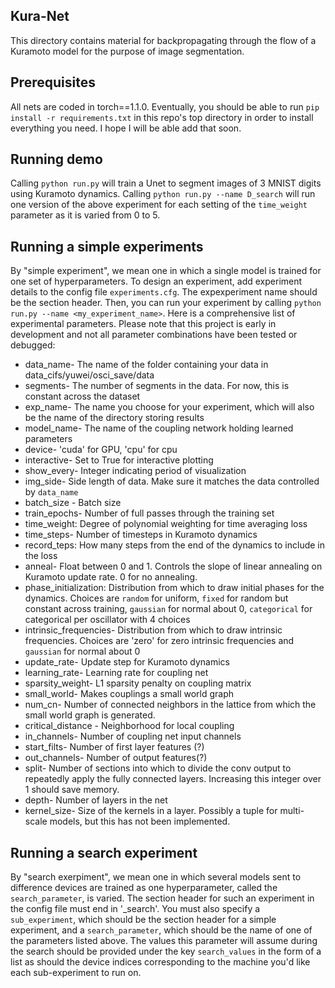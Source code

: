 ## Kura-Net
This directory contains material for backpropagating through the flow of a Kuramoto model for the purpose of image segmentation. 

## Prerequisites
All nets are coded in torch==1.1.0. Eventually, you should be able to run `pip install -r requirements.txt` in this repo's top directory in order to install everything you need. I hope I will be able add that soon.

## Running demo
Calling `python run.py` will train a Unet to segment images of 3 MNIST digits using Kuramoto dynamics. 
Calling `python run.py --name D_search` will run one version of the above experiment for each setting of the `time_weight` parameter as it is varied from 0 to 5.

## Running a simple experiments
By "simple experiment", we mean one in which a single model is trained for one set of hyperparameters. To design an experiment, add experiment details to the config file `experiments.cfg`. The expexperiment name should be the section header. Then, you can run your experiment by calling `python run.py --name <my_experiment_name>`. Here is a comprehensive list of experimental parameters. Please note that this project is early in development and not all parameter combinations have been tested or debugged: 

* data_name- The name of the folder containing your data in data_cifs/yuwei/osci_save/data
* segments- The number of segments in the data. For now, this is constant across the dataset
* exp_name- The name you choose for your experiment, which will also be the name of the directory storing results
* model_name- The name of the coupling network holding learned parameters
* device- 'cuda' for GPU, 'cpu' for cpu
* interactive- Set to True for interactive plotting
* show_every- Integer indicating period of visualization
* img_side- Side length of data. Make sure it matches the data controlled by `data_name`
* batch_size - Batch size
* train_epochs- Number of full passes through the training set
* time_weight: Degree of polynomial weighting for time averaging loss
* time_steps- Number of timesteps in Kuramoto dynamics
* record_teps: How many steps from the end of the dynamics to include in the loss
* anneal- Float between 0 and 1. Controls the slope of linear annealing on Kuramoto update rate. 0 for no annealing.
* phase_initialization: Distribution from which to draw initial phases for the dynamics. Choices are `random` for uniform, `fixed` for random but constant across training, `gaussian` for normal about 0, `categorical` for categorical per oscillator with 4 choices
* intrinsic_frequencies- Distribution from which to draw intrinsic frequencies. Choices are 'zero' for zero intrinsic frequencies and `gaussian` for normal about 0
* update_rate- Update step for Kuramoto dynamics
* learning_rate- Learning rate for coupling net
* sparsity_weight- L1 sparsity penalty on coupling matrix
* small_world- Makes couplings a small world graph
* num_cn- Number of connected neighbors in the lattice from which the small world graph is generated.
* critical_distance - Neighborhood for local coupling
* in_channels- Number of coupling net input channels
* start_filts- Number of first layer features (?)
* out_channels- Number of output features(?)
* split- Number of sections into which to divide the conv output to repeatedly apply the fully connected layers. Increasing this integer over 1 should save memory.
* depth- Number of layers in the net
* kernel_size- Size of the kernels in a layer. Possibly a tuple for multi-scale models, but this has not been implemented.

## Running a search experiment
By "search exerpiment", we mean one in which several models sent to difference devices are trained as one hyperparameter, called the `search_parameter`, is varied. The section header for such an experiment in the config file must end in '_search'. You must also specify a `sub_experiment`, which should be the section header for a simple experiment, and a `search_parameter`, which should be the name of one of the parameters listed above. The values this parameter will assume during the search should be provided under the key `search_values` in the form of a list as should the device indices corresponding to the machine you'd like each sub-experiment to run on.  
